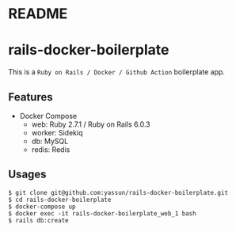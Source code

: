 # README

# rails-docker-boilerplate

This is a `Ruby on Rails / Docker / Github Action` boilerplate app.

## Features
- Docker Compose
  - web: Ruby 2.7.1 / Ruby on Rails 6.0.3
  - worker: Sidekiq
  - db: MySQL
  - redis: Redis

## Usages

```
$ git clone git@github.com:yassun/rails-docker-boilerplate.git
$ cd rails-docker-boilerplate
$ docker-compose up
$ docker exec -it rails-docker-boilerplate_web_1 bash
$ rails db:create
```
